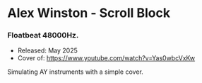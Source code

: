 # Alex Winston - Scroll Block

### **Floatbeat 48000Hz.**

- Released: May 2025
- Cover of: https://www.youtube.com/watch?v=Yas0wbcVxKw

Simulating AY instruments with a simple cover.
